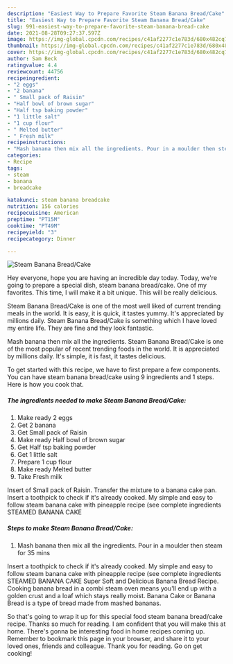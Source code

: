 ```yaml
---
description: "Easiest Way to Prepare Favorite Steam Banana Bread/Cake"
title: "Easiest Way to Prepare Favorite Steam Banana Bread/Cake"
slug: 991-easiest-way-to-prepare-favorite-steam-banana-bread-cake
date: 2021-08-28T09:27:37.597Z
image: https://img-global.cpcdn.com/recipes/c41af2277c1e783d/680x482cq70/steam-banana-breadcake-recipe-main-photo.jpg
thumbnail: https://img-global.cpcdn.com/recipes/c41af2277c1e783d/680x482cq70/steam-banana-breadcake-recipe-main-photo.jpg
cover: https://img-global.cpcdn.com/recipes/c41af2277c1e783d/680x482cq70/steam-banana-breadcake-recipe-main-photo.jpg
author: Sam Beck
ratingvalue: 4.4
reviewcount: 44756
recipeingredient:
- "2 eggs"
- "2 banana"
- " Small pack of Raisin"
- "Half bowl of brown sugar"
- "Half tsp baking powder"
- "1 little salt"
- "1 cup flour"
- " Melted butter"
- " Fresh milk"
recipeinstructions:
- "Mash banana then mix all the ingredients. Pour in a moulder then steam for 35 mins"
categories:
- Recipe
tags:
- steam
- banana
- breadcake

katakunci: steam banana breadcake 
nutrition: 156 calories
recipecuisine: American
preptime: "PT15M"
cooktime: "PT49M"
recipeyield: "3"
recipecategory: Dinner

---
```



![Steam Banana Bread/Cake](https://img-global.cpcdn.com/recipes/c41af2277c1e783d/680x482cq70/steam-banana-breadcake-recipe-main-photo.jpg)

Hey everyone, hope you are having an incredible day today. Today, we're going to prepare a special dish, steam banana bread/cake. One of my favorites. This time, I will make it a bit unique. This will be really delicious.

Steam Banana Bread/Cake is one of the most well liked of current trending meals in the world. It is easy, it is quick, it tastes yummy. It's appreciated by millions daily. Steam Banana Bread/Cake is something which I have loved my entire life. They are fine and they look fantastic.

Mash banana then mix all the ingredients. Steam Banana Bread/Cake is one of the most popular of recent trending foods in the world. It is appreciated by millions daily. It&#39;s simple, it is fast, it tastes delicious.


To get started with this recipe, we have to first prepare a few components. You can have steam banana bread/cake using 9 ingredients and 1 steps. Here is how you cook that.

<!--inarticleads1-->

##### The ingredients needed to make Steam Banana Bread/Cake:

1. Make ready 2 eggs
1. Get 2 banana
1. Get  Small pack of Raisin
1. Make ready Half bowl of brown sugar
1. Get Half tsp baking powder
1. Get 1 little salt
1. Prepare 1 cup flour
1. Make ready  Melted butter
1. Take  Fresh milk


Insert of Small pack of Raisin. Transfer the mixture to a banana cake pan. Insert a toothpick to check if it&#39;s already cooked. My simple and easy to follow steam banana cake with pineapple recipe (see complete ingredients STEAMED BANANA CAKE 

<!--inarticleads2-->

##### Steps to make Steam Banana Bread/Cake:

1. Mash banana then mix all the ingredients. Pour in a moulder then steam for 35 mins


Insert a toothpick to check if it&#39;s already cooked. My simple and easy to follow steam banana cake with pineapple recipe (see complete ingredients STEAMED BANANA CAKE Super Soft and Delicious Banana Bread Recipe. Cooking banana bread in a combi steam oven means you&#39;ll end up with a golden crust and a loaf which stays really moist. Banana Cake or Banana Bread is a type of bread made from mashed bananas. 

So that's going to wrap it up for this special food steam banana bread/cake recipe. Thanks so much for reading. I am confident that you will make this at home. There's gonna be interesting food in home recipes coming up. Remember to bookmark this page in your browser, and share it to your loved ones, friends and colleague. Thank you for reading. Go on get cooking!
